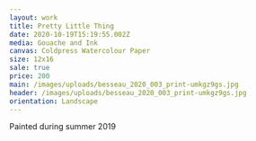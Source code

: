 ```yaml
---
layout: work
title: Pretty Little Thing
date: 2020-10-19T15:19:55.002Z
media: Gouache and Ink
canvas: Coldpress Watercolour Paper
size: 12x16
sale: true
price: 200
main: /images/uploads/besseau_2020_003_print-umkgz9gs.jpg
header: /images/uploads/besseau_2020_003_print-umkgz9gs.jpg
orientation: Landscape
---
```

Painted during summer 2019